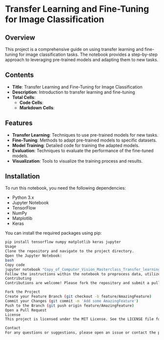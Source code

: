 # Transfer Learning and Fine-Tuning for Image Classification

## Overview

This project is a comprehensive guide on using transfer learning and fine-tuning for image classification tasks. The notebook provides a step-by-step approach to leveraging pre-trained models and adapting them to new tasks.

## Contents

- **Title**: Transfer Learning and Fine-Tuning for Image Classification
- **Description**: Introduction to transfer learning and fine-tuning
- **Total Cells**: 
  - **Code Cells**: 
  - **Markdown Cells**: 

## Features

- **Transfer Learning**: Techniques to use pre-trained models for new tasks.
- **Fine-Tuning**: Methods to adapt pre-trained models to specific datasets.
- **Model Training**: Detailed code for training the adapted models.
- **Evaluation**: Techniques to evaluate the performance of the fine-tuned models.
- **Visualization**: Tools to visualize the training process and results.

## Installation

To run this notebook, you need the following dependencies:

- Python 3.x
- Jupyter Notebook
- TensorFlow
- NumPy
- Matplotlib
- Keras

You can install the required packages using pip:

```bash
pip install tensorflow numpy matplotlib keras jupyter
Usage
Clone the repository and navigate to the project directory.
Open the Jupyter Notebook:
bash
Copy code
jupyter notebook "Copy_of_Computer_Vision_Masterclass_Transfer_learning_and_fine_tuning.ipynb"
Follow the instructions within the notebook to preprocess data, utilize transfer learning, fine-tune the model, and evaluate the results.
Contributing
Contributions are welcome! Please fork the repository and submit a pull request with your improvements.

Fork the Project
Create your Feature Branch (git checkout -b feature/AmazingFeature)
Commit your Changes (git commit -m 'Add some AmazingFeature')
Push to the Branch (git push origin feature/AmazingFeature)
Open a Pull Request
License
This project is licensed under the MIT License. See the LICENSE file for more details.

Contact
For any questions or suggestions, please open an issue or contact the project maintainers.
